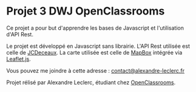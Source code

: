 # Projet 3 DWJ OpenClassrooms

Ce projet a pour but d'apprendre les bases de Javascript et l'utilisation d'API Rest.

Le projet est développé en Javascript sans librairie. L'API Rest utilisée est celle de [JCDeceaux](https://developer.jcdecaux.com/). La carte utilisée est celle de [MapBox](https://docs.mapbox.com/mapbox-gl-js/api/) intégrée via [Leaflet.js](https://leafletjs.com/).

Vous pouvez me joindre à cette adresse : contact@alexandre-leclerc.fr

Projet rélisé par Alexandre Leclerc, étudiant chez [OpenClassrooms](https://openclassrooms.com/).
